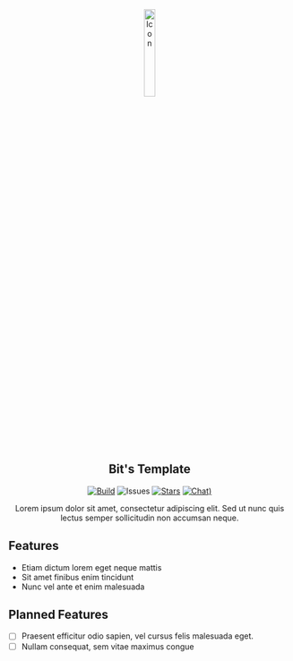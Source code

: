 <div align="center">
<img src="https://i.imgur.com/30B7lun.jpeg" style="width: 20%;" alt="Icon">

## Bit's Template
[![Build](https://img.shields.io/github/actions/workflow/status/BitByLogics/TEMPLATE/.github/workflows/maven.yml?branch=master)](https://github.com/BitByLogics/Bits-Preferences/actions)
![Issues](https://img.shields.io/github/issues-raw/BitByLogics/TEMPLATE)
[![Stars](https://img.shields.io/github/stars/BitByLogics/TEMPLATE)](https://github.com/BitByLogics/Bits-Preferences/stargazers)
[![Chat)](https://img.shields.io/discord/1310486866272981002?logo=discord&logoColor=white)](https://discord.gg/syngw2UQUd)

Lorem ipsum dolor sit amet, consectetur adipiscing elit. Sed ut nunc quis lectus semper sollicitudin non accumsan neque.
</div>

## Features
* Etiam dictum lorem eget neque mattis
* Sit amet finibus enim tincidunt
* Nunc vel ante et enim malesuada

## Planned Features
- [ ] Praesent efficitur odio sapien, vel cursus felis malesuada eget.
- [ ] Nullam consequat, sem vitae maximus congue